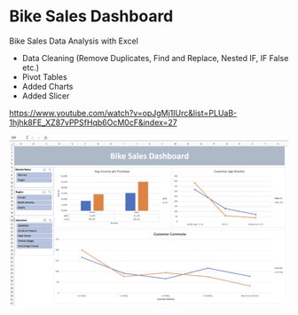 # Bike Sales Dashboard
Bike Sales Data Analysis with Excel

- Data Cleaning (Remove Duplicates, Find and Replace, Nested IF, IF False etc.)
- Pivot Tables
- Added Charts
- Added Slicer

https://www.youtube.com/watch?v=opJgMj1IUrc&list=PLUaB-1hjhk8FE_XZ87vPPSfHqb6OcM0cF&index=27

![](bike_sales_dashboard.gif)
